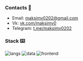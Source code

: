 ### Contacts :speech_balloon:
* Email: maksimv0202@gmail.com
* Vk: [vk.com/maksimv0](https://vk.com/maksimv0)
* Telegram: [t.me/maksimv0202](https://t.me/maksimv0202)
### Stack :keyboard:
![langs](https://github.com/maksimv0202/maksimv0202/assets/74803544/e2ef8c07-550b-44f7-bdfc-b27f9c5aaeaf)
![data](https://user-images.githubusercontent.com/74803544/235151246-aa9b3456-4d5d-4e43-a54d-b95c1030fca2.png)
![frontend](https://github.com/maksimv0202/maksimv0202/assets/74803544/119252e1-ddc7-476c-bfe1-8de4b1ed15a2)
